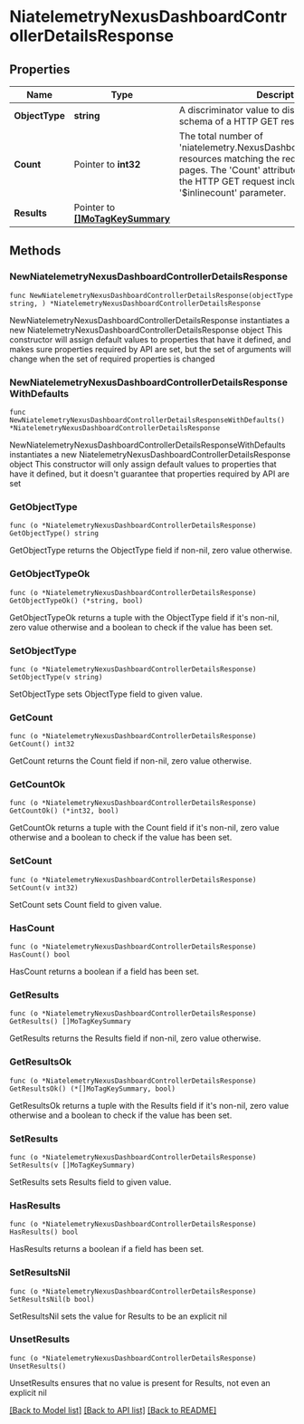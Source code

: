 # NiatelemetryNexusDashboardControllerDetailsResponse

## Properties

Name | Type | Description | Notes
------------ | ------------- | ------------- | -------------
**ObjectType** | **string** | A discriminator value to disambiguate the schema of a HTTP GET response body. | 
**Count** | Pointer to **int32** | The total number of &#39;niatelemetry.NexusDashboardControllerDetails&#39; resources matching the request, accross all pages. The &#39;Count&#39; attribute is included when the HTTP GET request includes the &#39;$inlinecount&#39; parameter. | [optional] 
**Results** | Pointer to [**[]MoTagKeySummary**](MoTagKeySummary.md) |  | [optional] 

## Methods

### NewNiatelemetryNexusDashboardControllerDetailsResponse

`func NewNiatelemetryNexusDashboardControllerDetailsResponse(objectType string, ) *NiatelemetryNexusDashboardControllerDetailsResponse`

NewNiatelemetryNexusDashboardControllerDetailsResponse instantiates a new NiatelemetryNexusDashboardControllerDetailsResponse object
This constructor will assign default values to properties that have it defined,
and makes sure properties required by API are set, but the set of arguments
will change when the set of required properties is changed

### NewNiatelemetryNexusDashboardControllerDetailsResponseWithDefaults

`func NewNiatelemetryNexusDashboardControllerDetailsResponseWithDefaults() *NiatelemetryNexusDashboardControllerDetailsResponse`

NewNiatelemetryNexusDashboardControllerDetailsResponseWithDefaults instantiates a new NiatelemetryNexusDashboardControllerDetailsResponse object
This constructor will only assign default values to properties that have it defined,
but it doesn't guarantee that properties required by API are set

### GetObjectType

`func (o *NiatelemetryNexusDashboardControllerDetailsResponse) GetObjectType() string`

GetObjectType returns the ObjectType field if non-nil, zero value otherwise.

### GetObjectTypeOk

`func (o *NiatelemetryNexusDashboardControllerDetailsResponse) GetObjectTypeOk() (*string, bool)`

GetObjectTypeOk returns a tuple with the ObjectType field if it's non-nil, zero value otherwise
and a boolean to check if the value has been set.

### SetObjectType

`func (o *NiatelemetryNexusDashboardControllerDetailsResponse) SetObjectType(v string)`

SetObjectType sets ObjectType field to given value.


### GetCount

`func (o *NiatelemetryNexusDashboardControllerDetailsResponse) GetCount() int32`

GetCount returns the Count field if non-nil, zero value otherwise.

### GetCountOk

`func (o *NiatelemetryNexusDashboardControllerDetailsResponse) GetCountOk() (*int32, bool)`

GetCountOk returns a tuple with the Count field if it's non-nil, zero value otherwise
and a boolean to check if the value has been set.

### SetCount

`func (o *NiatelemetryNexusDashboardControllerDetailsResponse) SetCount(v int32)`

SetCount sets Count field to given value.

### HasCount

`func (o *NiatelemetryNexusDashboardControllerDetailsResponse) HasCount() bool`

HasCount returns a boolean if a field has been set.

### GetResults

`func (o *NiatelemetryNexusDashboardControllerDetailsResponse) GetResults() []MoTagKeySummary`

GetResults returns the Results field if non-nil, zero value otherwise.

### GetResultsOk

`func (o *NiatelemetryNexusDashboardControllerDetailsResponse) GetResultsOk() (*[]MoTagKeySummary, bool)`

GetResultsOk returns a tuple with the Results field if it's non-nil, zero value otherwise
and a boolean to check if the value has been set.

### SetResults

`func (o *NiatelemetryNexusDashboardControllerDetailsResponse) SetResults(v []MoTagKeySummary)`

SetResults sets Results field to given value.

### HasResults

`func (o *NiatelemetryNexusDashboardControllerDetailsResponse) HasResults() bool`

HasResults returns a boolean if a field has been set.

### SetResultsNil

`func (o *NiatelemetryNexusDashboardControllerDetailsResponse) SetResultsNil(b bool)`

 SetResultsNil sets the value for Results to be an explicit nil

### UnsetResults
`func (o *NiatelemetryNexusDashboardControllerDetailsResponse) UnsetResults()`

UnsetResults ensures that no value is present for Results, not even an explicit nil

[[Back to Model list]](../README.md#documentation-for-models) [[Back to API list]](../README.md#documentation-for-api-endpoints) [[Back to README]](../README.md)



